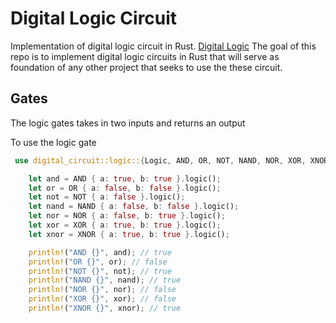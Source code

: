 # Digital Logic Circuit

Implementation of digital logic circuit in Rust. [Digital Logic](https://github.com/EteimZ/digital_logic.git) The goal of this repo is to implement digital logic circuits in Rust that will serve as foundation of any other project that seeks to use the these circuit. 

## Gates

The logic gates takes in two inputs and returns an output

To use the logic gate

``` Rust
 use digital_circuit::logic::{Logic, AND, OR, NOT, NAND, NOR, XOR, XNOR};

    let and = AND { a: true, b: true }.logic();
    let or = OR { a: false, b: false }.logic();
    let not = NOT { a: false }.logic();
    let nand = NAND { a: false, b: false }.logic();
    let nor = NOR { a: false, b: true }.logic();
    let xor = XOR { a: true, b: true }.logic();
    let xnor = XNOR { a: true, b: true }.logic();

    println!("AND {}", and); // true
    println!("OR {}", or); // false
    println!("NOT {}", not); // true
    println!("NAND {}", nand); // true
    println!("NOR {}", nor); // false
    println!("XOR {}", xor); // false
    println!("XNOR {}", xnor); // true
 ```
 
